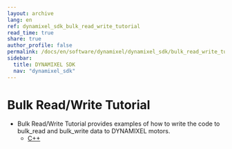```yaml
---
layout: archive
lang: en
ref: dynamixel_sdk_bulk_read_write_tutorial
read_time: true
share: true
author_profile: false
permalink: /docs/en/software/dynamixel/dynamixel_sdk/bulk_read_write_tutorial/
sidebar:
  title: DYNAMIXEL SDK
  nav: "dynamixel_sdk"
---
```


<div class="main-header">
  <h1>Bulk Read/Write Tutorial</h1>
</div>
<style>
  .main-header h1::before {
    content: none !important;
  }
</style>

- Bulk Read/Write Tutorial provides examples of how to write the code to bulk_read and bulk_write data to DYNAMIXEL motors.
  - [C++](/docs/en/software/dynamixel/dynamixel_sdk/bulk_read_write_tutorial/bulk_read_write_tutorial_cpp/)
